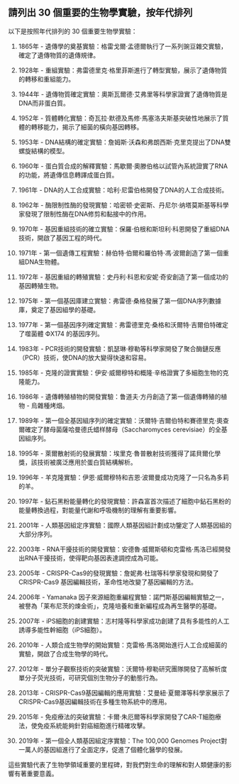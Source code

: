 ## 請列出 30 個重要的生物學實驗，按年代排列

以下是按照年代排列的 30 個重要生物學實驗：

1. 1865年 - 遺傳學的奠基實驗：格雷戈爾·孟德爾執行了一系列豌豆雜交實驗，確定了遺傳物質的遺傳規律。

2. 1928年 - 重組實驗：弗雷德里克·格里菲斯進行了轉型實驗，展示了遺傳物質的轉移和重組能力。

3. 1944年 - 遺傳物質確定實驗：奧斯瓦爾德·艾弗里等科學家證實了遺傳物質是DNA而非蛋白質。

4. 1952年 - 質體轉化實驗：奇瓦拉·默德及馬修·馬塞洛夫斯基突破性地展示了質體的轉移能力，揭示了細菌的橫向基因轉移。

5. 1953年 - DNA結構的確定實驗：詹姆斯·沃森和弗朗西斯·克里克提出了DNA雙螺旋結構的模型。

6. 1960年 - 蛋白質合成的解釋實驗：馬歇爾·奧滕伯格以試管內系統證實了RNA的功能，將遺傳信息轉譯成蛋白質。

7. 1961年 - DNA的人工合成實驗：哈利·尼雷伯格開發了DNA的人工合成技術。

8. 1962年 - 酶限制性酶的發現實驗：哈密顿·史密斯、丹尼尔·纳塔莫斯基等科學家發現了限制性酶在DNA修剪和黏接中的作用。

9. 1970年 - 基因重組技術的確立實驗：保羅·伯根和斯坦利·科恩開發了重組DNA技術，開啟了基因工程的時代。

10. 1971年 - 第一個遺傳工程實驗：赫伯特·伯爾和羅伯特·馮·波爾創造了第一個重組DNA生物體。

11. 1972年 - 基因重組的轉殖實驗：史丹利·科恩和安妮·奇安創造了第一個成功的基因轉殖生物。

12. 1975年 - 第一個基因庫建立實驗：弗雷德·桑格發展了第一個DNA序列數據庫，奠定了基因組學的基礎。

13. 1977年 - 第一個基因序列確定實驗：弗雷德里克·桑格和沃爾特·吉爾伯特確定了噬菌體 ФX174 的基因序列。

14. 1983年 - PCR技術的開發實驗：凱瑟琳·穆勒等科學家開發了聚合酶鏈反應（PCR）技術，使DNA的放大變得快速和容易。

15. 1985年 - 克隆的證實實驗：伊安·威爾穆特和概隆·辛格證實了多細胞生物的克隆能力。

16. 1986年 - 遺傳轉殖植物的開發實驗：鲁道夫·方丹創造了第一個遺傳轉殖的植物 - 烏雜種烤烟。

17. 1989年 - 第一個全基因組序列的確定實驗：沃爾特·吉爾伯特和賽德里克·奧查爾確定了酵母菌薩哈曼德氏蜡样酵母（Saccharomyces cerevisiae）的全基因組序列。

18. 1995年 - 萊爾散射術的發展實驗：埃里克·魯普散射技術獲得了諾貝爾化學獎，該技術被廣泛應用於蛋白質結構解析。

19. 1996年 - 羊克隆實驗：伊恩·威爾穆特和吉恩·波爾曼成功克隆了一只名為多莉的羊。

20. 1997年 - 鉆石黑粉能量轉化的發現實驗：許森富首次描述了細胞中鉆石黑粉的能量轉換過程，對能量代謝和呼吸機制的理解有重要影響。

21. 2001年 - 人類基因組定序實驗：國際人類基因組計劃成功鑒定了人類基因組的大部分序列。

22. 2003年 - RNA干擾技術的開發實驗：安德魯·威爾斯頓和克雷格·馬洛已經開發出RNA干擾技術，使得靶向基因表達調控成為可能。

23. 2005年 - CRISPR-Cas9的發現實驗：詹妮弗·杜瑞等科學家發現和開發了CRISPR-Cas9 基因編輯技術，革命性地改變了基因編輯的方法。

24. 2006年 - Yamanaka 因子來源細胞重編程實驗：諾門斯基因編輯實驗之一，被譽為「莱布尼茨的煉金術」，克隆培養和重新編程成為再生醫學的基礎。

25. 2007年 - iPS細胞的創建實驗：志村隆等科學家成功創建了具有多能性的人工誘導多能性幹細胞（iPS細胞）。

26. 2010年 - 人類合成生物學的開始實驗：克雷格·馬洛開始進行人工合成細菌的實驗，開啟了合成生物學的時代。

27. 2012年 - 單分子觀察技術的突破實驗：沃爾特·穆勒研究團隊開發了高解析度單分子荧光技術，可研究個別生物分子的動態行為。

28. 2013年 - CRISPR-Cas9基因編輯的應用實驗：艾曼紐·夏爾澤等科學家展示了CRISPR-Cas9基因編輯技術在多種生物系統中的應用。

29. 2015年 - 免疫療法的突破實驗：卡爾·朱厄爾等科學家開發了CAR-T細胞療法，使免疫系統能夠針對癌細胞進行精確攻擊。

30. 2019年 - 第一個全人類基因組定序實驗：The 100,000 Genomes Project對一萬人的基因組進行了全面定序，促進了個體化醫學的發展。

這些實驗代表了生物學領域重要的里程碑，對我們對生命的理解和對人類健康的影響有著重要意義。